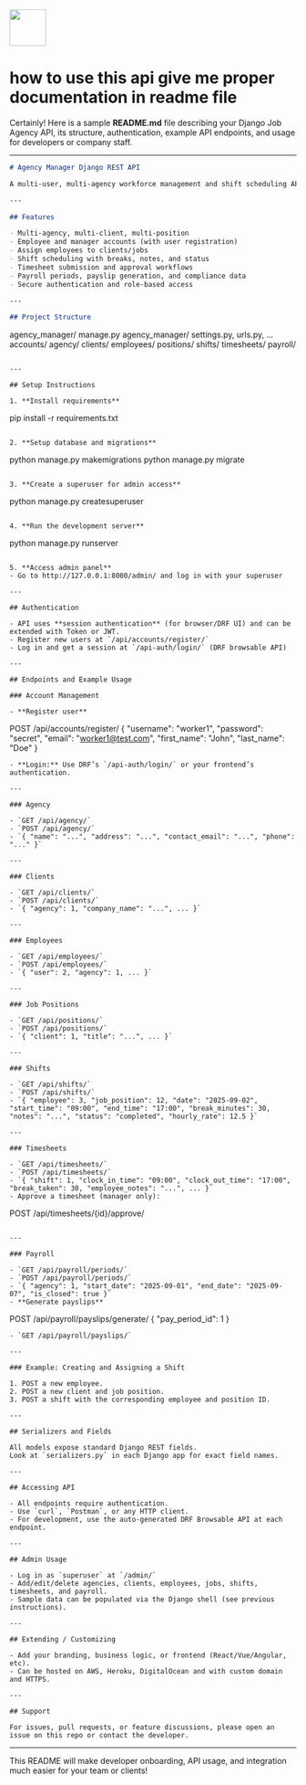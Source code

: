 <img src="https://r2cdn.perplexity.ai/pplx-full-logo-primary-dark%402x.png" style="height:64px;margin-right:32px"/>

# how to use this api give me proper documentation in readme file

Certainly! Here is a sample **README.md** file describing your Django Job Agency API, its structure, authentication, example API endpoints, and usage for developers or company staff.

***

```markdown
# Agency Manager Django REST API

A multi-user, multi-agency workforce management and shift scheduling API for job agencies. Supports employees, clients, jobs, shifts, timesheets, payroll, payslip generation, and more.

---

## Features

- Multi-agency, multi-client, multi-position
- Employee and manager accounts (with user registration)
- Assign employees to clients/jobs
- Shift scheduling with breaks, notes, and status
- Timesheet submission and approval workflows
- Payroll periods, payslip generation, and compliance data
- Secure authentication and role-based access

---

## Project Structure

```

agency_manager/
manage.py
agency_manager/
settings.py, urls.py, ...
accounts/
agency/
clients/
employees/
positions/
shifts/
timesheets/
payroll/

```

---

## Setup Instructions

1. **Install requirements**  
```

pip install -r requirements.txt

```

2. **Setup database and migrations**  
```

python manage.py makemigrations
python manage.py migrate

```

3. **Create a superuser for admin access**  
```

python manage.py createsuperuser

```

4. **Run the development server**  
```

python manage.py runserver

```

5. **Access admin panel**  
- Go to http://127.0.0.1:8000/admin/ and log in with your superuser

---

## Authentication

- API uses **session authentication** (for browser/DRF UI) and can be extended with Token or JWT.
- Register new users at `/api/accounts/register/`
- Log in and get a session at `/api-auth/login/` (DRF browsable API)

---

## Endpoints and Example Usage

### Account Management

- **Register user**
 ```
 POST /api/accounts/register/
 {
   "username": "worker1",
   "password": "secret",
   "email": "worker1@test.com",
   "first_name": "John",
   "last_name": "Doe"
 }
 ```
- **Login:** Use DRF’s `/api-auth/login/` or your frontend’s authentication.

---

### Agency

- `GET /api/agency/`  
- `POST /api/agency/`  
- `{ "name": "...", "address": "...", "contact_email": "...", "phone": "..." }`

---

### Clients

- `GET /api/clients/`
- `POST /api/clients/`
- `{ "agency": 1, "company_name": "...", ... }`

---

### Employees

- `GET /api/employees/`
- `POST /api/employees/`
- `{ "user": 2, "agency": 1, ... }`

---

### Job Positions

- `GET /api/positions/`
- `POST /api/positions/`
- `{ "client": 1, "title": "...", ... }`

---

### Shifts

- `GET /api/shifts/`
- `POST /api/shifts/`
- `{ "employee": 3, "job_position": 12, "date": "2025-09-02", "start_time": "09:00", "end_time": "17:00", "break_minutes": 30, "notes": "...", "status": "completed", "hourly_rate": 12.5 }`

---

### Timesheets

- `GET /api/timesheets/`
- `POST /api/timesheets/`
- `{ "shift": 1, "clock_in_time": "09:00", "clock_out_time": "17:00", "break_taken": 30, "employee_notes": "...", ... }`
- Approve a timesheet (manager only):
```

POST /api/timesheets/{id}/approve/

```

---

### Payroll

- `GET /api/payroll/periods/`
- `POST /api/payroll/periods/`  
- `{ "agency": 1, "start_date": "2025-09-01", "end_date": "2025-09-07", "is_closed": true }`
- **Generate payslips**
```

POST /api/payroll/payslips/generate/
{ "pay_period_id": 1 }

```
- `GET /api/payroll/payslips/`

---

### Example: Creating and Assigning a Shift

1. POST a new employee.
2. POST a new client and job position.
3. POST a shift with the corresponding employee and position ID.

---

## Serializers and Fields

All models expose standard Django REST fields.  
Look at `serializers.py` in each Django app for exact field names.

---

## Accessing API

- All endpoints require authentication.
- Use `curl`, `Postman`, or any HTTP client.
- For development, use the auto-generated DRF Browsable API at each endpoint.

---

## Admin Usage

- Log in as `superuser` at `/admin/`
- Add/edit/delete agencies, clients, employees, jobs, shifts, timesheets, and payroll.
- Sample data can be populated via the Django shell (see previous instructions).

---

## Extending / Customizing

- Add your branding, business logic, or frontend (React/Vue/Angular, etc).
- Can be hosted on AWS, Heroku, DigitalOcean and with custom domain and HTTPS.

---

## Support

For issues, pull requests, or feature discussions, please open an issue on this repo or contact the developer.
```


***

This README will make developer onboarding, API usage, and integration much easier for your team or clients!

